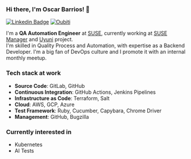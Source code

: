 ### Hi there, I'm Oscar Barrios! 👋

[![Linkedin Badge](https://img.shields.io/badge/linkedin-%230077B5.svg?&style=for-the-badge&logo=linkedin&logoColor=white)](https://linkedin.com/in/oscarbarrios)
[![Oubiti](https://img.shields.io/badge/oubiti.com-%230077B5.svg?&style=for-the-badge)](https://oubiti.com)


I'm a **QA Automation Engineer** at [SUSE](https://suse.com), currently working at [SUSE Manager](https://www.suse.com/products/suse-manager/) and [Uyuni](https://github.com/uyuni-project/uyuni/) project.<br>
I'm skilled in Quality Process and Automation, with expertise as a Backend Developer. I'm a big fan of DevOps culture and I promote it with an internal monthly meetup.


### Tech stack at work
- **Source Code**: GitLab, GitHub
- **Continuous Integration**: GitHub Actions, Jenkins Pipelines
- **Infrastructure as Code**: Terraform, Salt
- **Cloud**: AWS, GCP, Azure
- **Test Framework**: Ruby, Cucumber, Capybara, Chrome Driver
- **Management**: GitHub, Bugzilla

### Currently interested in
- Kubernetes
- AI Tests
